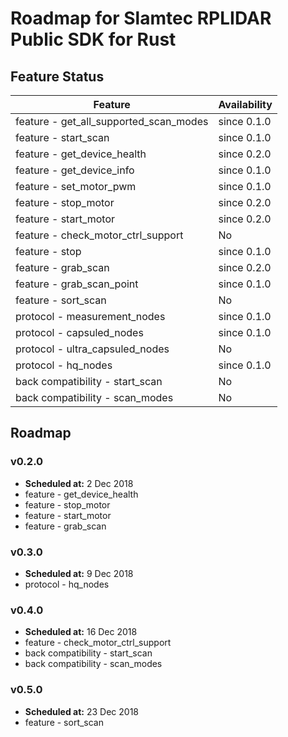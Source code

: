 # Roadmap for Slamtec RPLIDAR Public SDK for Rust

## Feature Status

| Feature                                | Availability |
| -------------------------------------- | ------------ |
| feature - get_all_supported_scan_modes | since 0.1.0  |
| feature - start_scan                   | since 0.1.0  |
| feature - get_device_health            | since 0.2.0  |
| feature - get_device_info              | since 0.1.0  |
| feature - set_motor_pwm                | since 0.1.0  |
| feature - stop_motor                   | since 0.2.0  |
| feature - start_motor                  | since 0.2.0  |
| feature - check_motor_ctrl_support     | No           |
| feature - stop                         | since 0.1.0  |
| feature - grab_scan                    | since 0.2.0  |
| feature - grab_scan_point              | since 0.1.0  |
| feature - sort_scan                    | No           |
| protocol - measurement_nodes           | since 0.1.0  |
| protocol - capsuled_nodes              | since 0.1.0  |
| protocol - ultra_capsuled_nodes        | No           |
| protocol - hq_nodes                    | since 0.1.0  |
| back compatibility - start_scan        | No           |
| back compatibility - scan_modes        | No           |

## Roadmap

### v0.2.0

* **Scheduled at:** 2 Dec 2018
* feature - get_device_health
* feature - stop_motor
* feature - start_motor
* feature - grab_scan

### v0.3.0

* **Scheduled at:** 9 Dec 2018
* protocol - hq_nodes

### v0.4.0

* **Scheduled at:** 16 Dec 2018
* feature - check_motor_ctrl_support
* back compatibility - start_scan
* back compatibility - scan_modes

### v0.5.0

* **Scheduled at:** 23 Dec 2018
* feature - sort_scan
